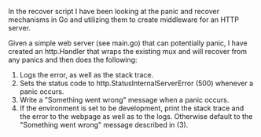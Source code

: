 In the recover script I have  been looking at the panic and recover mechanisms in Go and utilizing them to create middleware for an HTTP server.

Given a simple web server (see main.go) that can potentially panic, I have created an http.Handler that wraps the existing mux and will recover from any panics and then does the following:

1. Logs the error, as well as the stack trace.
2. Sets the status code to http.StatusInternalServerError (500) whenever a panic occurs.
3. Write a "Something went wrong" message when a panic occurs.
4. If the environment is set to be development, print the stack trace and the error to the webpage as well as to the   logs. Otherwise default to the "Something went wrong" message described in (3).

